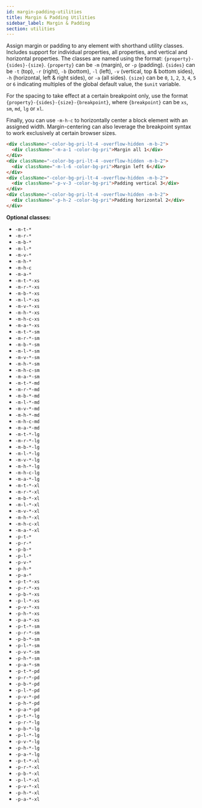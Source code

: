 ```yaml
---
id: margin-padding-utilities
title: Margin & Padding Utilities
sidebar_label: Margin & Padding
section: utilities
---
```


Assign margin or padding to any element with shorthand utility classes. Includes support for individual properties, all properties, and vertical and horizontal properties. The classes are named using the format: `{property}-{sides}-{size}`. `{property}` can be `-m` (margin), or `-p` (padding). `{sides}` can be `-t` (top), `-r` (right), `-b` (bottom), `-l` (left), `-v` (vertical, top & bottom sides), `-h` (horizontal, left & right sides), or `-a` (all sides). `{size}` can be `0`, `1`, `2`, `3`, `4`, `5` or `6` indicating multiples of the global default value, the `$unit` variable.

For the spacing to take effect at a certain breakpoint only, use the format `{property}-{sides}-{size}-{breakpoint}`, where `{breakpoint}` can be `xs`, `sm`, `md`, `lg` or `xl`.

Finally, you can use `-m-h-c` to horizontally center a block element with an assigned width. Margin-centering can also leverage the breakpoint syntax to work exclusively at certain browser sizes.

```html
<div className="-color-bg-pri-lt-4 -overflow-hidden -m-b-2">
  <div className="-m-a-1 -color-bg-pri">Margin all 1</div>
</div>
<div className="-color-bg-pri-lt-4 -overflow-hidden -m-b-2">
  <div className="-m-l-6 -color-bg-pri">Margin left 6</div>
</div>
<div className="-color-bg-pri-lt-4 -overflow-hidden -m-b-2">
  <div className="-p-v-3 -color-bg-pri">Padding vertical 3</div>
</div>
<div className="-color-bg-pri-lt-4 -overflow-hidden -m-b-2">
  <div className="-p-h-2 -color-bg-pri">Padding horizontal 2</div>
</div>
```

**Optional classes:**

- `-m-t-*`
- `-m-r-*`
- `-m-b-*`
- `-m-l-*`
- `-m-v-*`
- `-m-h-*`
- `-m-h-c`
- `-m-a-*`
- `-m-t-*-xs`
- `-m-r-*-xs`
- `-m-b-*-xs`
- `-m-l-*-xs`
- `-m-v-*-xs`
- `-m-h-*-xs`
- `-m-h-c-xs`
- `-m-a-*-xs`
- `-m-t-*-sm`
- `-m-r-*-sm`
- `-m-b-*-sm`
- `-m-l-*-sm`
- `-m-v-*-sm`
- `-m-h-*-sm`
- `-m-h-c-sm`
- `-m-a-*-sm`
- `-m-t-*-md`
- `-m-r-*-md`
- `-m-b-*-md`
- `-m-l-*-md`
- `-m-v-*-md`
- `-m-h-*-md`
- `-m-h-c-md`
- `-m-a-*-md`
- `-m-t-*-lg`
- `-m-r-*-lg`
- `-m-b-*-lg`
- `-m-l-*-lg`
- `-m-v-*-lg`
- `-m-h-*-lg`
- `-m-h-c-lg`
- `-m-a-*-lg`
- `-m-t-*-xl`
- `-m-r-*-xl`
- `-m-b-*-xl`
- `-m-l-*-xl`
- `-m-v-*-xl`
- `-m-h-*-xl`
- `-m-h-c-xl`
- `-m-a-*-xl`
- `-p-t-*`
- `-p-r-*`
- `-p-b-*`
- `-p-l-*`
- `-p-v-*`
- `-p-h-*`
- `-p-a-*`
- `-p-t-*-xs`
- `-p-r-*-xs`
- `-p-b-*-xs`
- `-p-l-*-xs`
- `-p-v-*-xs`
- `-p-h-*-xs`
- `-p-a-*-xs`
- `-p-t-*-sm`
- `-p-r-*-sm`
- `-p-b-*-sm`
- `-p-l-*-sm`
- `-p-v-*-sm`
- `-p-h-*-sm`
- `-p-a-*-sm`
- `-p-t-*-pd`
- `-p-r-*-pd`
- `-p-b-*-pd`
- `-p-l-*-pd`
- `-p-v-*-pd`
- `-p-h-*-pd`
- `-p-a-*-pd`
- `-p-t-*-lg`
- `-p-r-*-lg`
- `-p-b-*-lg`
- `-p-l-*-lg`
- `-p-v-*-lg`
- `-p-h-*-lg`
- `-p-a-*-lg`
- `-p-t-*-xl`
- `-p-r-*-xl`
- `-p-b-*-xl`
- `-p-l-*-xl`
- `-p-v-*-xl`
- `-p-h-*-xl`
- `-p-a-*-xl`
